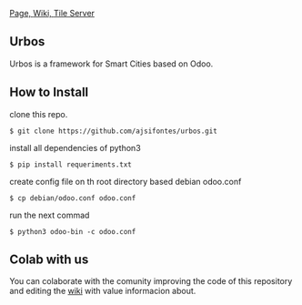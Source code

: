 [Page, ](https://urbos.io)
[Wiki, ](https://wiki.urbos.io)
[Tile Server](https://osm.urbos.io)

Urbos
----

Urbos is a framework for Smart Cities based on Odoo.


How to Install
-------------------------

clone this repo.
```
$ git clone https://github.com/ajsifontes/urbos.git
```
install all dependencies of python3
```
$ pip install requeriments.txt
```
create config file on th root directory based debian odoo.conf 
```
$ cp debian/odoo.conf odoo.conf
```
run the next commad
````
$ python3 odoo-bin -c odoo.conf
````


Colab with us
-------------------------
You can colaborate with the comunity improving the code of this repository and editing the <a href="https://wiki.openti.cl">wiki</a> with value informacion about.
